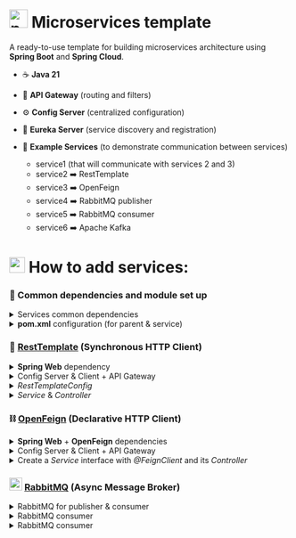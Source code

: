 # <img src="https://github.com/user-attachments/assets/5852398b-203f-49c8-ac2f-05434ded8015" alt="package gif" width="33" /> Microservices template

A ready-to-use template for building microservices architecture using **Spring Boot** and **Spring Cloud**.

- ☕ **Java 21**
- 🔀 **API Gateway** (routing and filters)
- ⚙️ **Config Server** (centralized configuration)
- 🧭 **Eureka Server** (service discovery and registration)
- 🧩 **Example Services** (to demonstrate communication between services)
  
  - service1 (that will communicate with services 2 and 3)
  - service2 ➡️ RestTemplate
  - service3 ➡️ OpenFeign
  - service4 ➡️ RabbitMQ publisher
  - service5 ➡️ RabbitMQ consumer
  - service6 ➡️ Apache Kafka

<h1>
  <img src="https://github.com/user-attachments/assets/c70a8e01-430c-41a7-817b-570ea0e12c0e" alt="plus gif" width="28" /> How to add services:
</h1>

### 🔧 Common dependencies and module set up

<details>
  <summary> Services common dependencies </summary>
  <br>

  1. Add *Eureka Discovery Client* and *Config Client* to new service dependencies on [Spring Initializr](https://start.spring.io/)

```xml
<!-- Eureka Discovery Client -->
<dependency>
  <groupId>org.springframework.cloud</groupId>
  <artifactId>spring-cloud-starter-config</artifactId>
</dependency>
<!-- Config Client -->
<dependency>
  <groupId>org.springframework.cloud</groupId>
  <artifactId>spring-cloud-starter-netflix-eureka-client</artifactId>
</dependency>
```
</details>

<details>
  <summary> <strong>pom.xml</strong> configuration (for parent & service) </summary>
  <br>
  
  2. Set the `<parent>` in your new service's `pom.xml`

```xml
<parent>
  <groupId>com.microservice</groupId>
  <artifactId>parent</artifactId>
  <version>0.0.1-SNAPSHOT</version>
</parent>
```

  3. Add the new service as a `<module>` in the root `pom.xml`
	
```xml
<modules>
  <module>eureka</module>
  <module>config-server</module>
  <module>gateway</module>
  <module>service1</module>
		
  <module>serviceN</module> <!-- 👈 Nº microservice -->
</modules>
```

</details>

### 🔗 [RestTemplate](https://www.geeksforgeeks.org/spring-boot-rest-template/) (Synchronous HTTP Client)

<details>
  <summary> <b>Spring Web</b> dependency</summary>
  <br>

```xml
<dependency>
  <groupId>org.springframework.boot</groupId>
  <artifactId>spring-boot-starter-web</artifactId>
</dependency>
```
  
</details>

<details>
  <summary>Config Server & Client + API Gateway</summary>
  <br>
  
  1. Convert `application.properties` to `application.yml` and import the _Config Server_ (spring.application.name must match the config file name you'll create in the next step)
  
```yaml
spring:
  application:
    name: service2

  config:
    import: "optional:configserver:http://localhost:8888"
```

  2. Create a config file `service2.yml` for the service in the Config Server (`config-server/src/main/resources/config/`)
    
```yaml
server:
  port: 8082

spring:
  application:
    name: service2
```

  3. Add the service2 routes in `gateway.yml`

```yaml
server:
  port: 8080

spring:
  application:
    name: gateway
  cloud:
    gateway:
      routes:
        - id: service1
          uri: http://localhost:8081
          predicates:
            - Path=/api/service1/**

        # 👇 2º microservice
        - id: service2
          uri: http://localhost:8082
          predicates:
            - Path=/api/service2/**
```

</details>


<details>
  <summary> <em>RestTemplateConfig</em> </summary>
  <br>

  4. Add a `@Bean` for *RestTemplate*:

```java
@Configuration
public class RestTemplateConfig {

    @Bean
    public RestTemplate restTemplate() {
        return new RestTemplate();
    }
}

```
</details>
  
<details>
  <summary><em>Service</em> & <em>Controller</em></summary>
  <br>
  
  5. Service2

```java
@Service
public class Service2 {

    @Autowired
    private RestTemplate restTemplate;

    public String callService1() {
        return restTemplate.getForObject("http://localhost:8081/api/service1/hello", String.class);
    }
}
```
  
  6. Controller2

```java
@RestController
@RequestMapping("/api/service2")
public class Controller2 {

    @Autowired
    private Service2 service2;

    @GetMapping("/hello")
    public String sayHello() {
        return "Hello from service 2";
    }

    @GetMapping("/call-service1")
    public String callService1() {
        return service2.callService1();
    }
}
```

</details>

### ⛓️ [OpenFeign](https://medium.com/javarevisited/spring-boot-microservices-openfeign-example-with-e-commerce-574d1ef54443) (Declarative HTTP Client)

<details>
  <summary> <b>Spring Web</b> + <b>OpenFeign</b> dependencies</summary>
  <br>

```xml
<dependency>
  <groupId>org.springframework.boot</groupId>
  <artifactId>spring-boot-starter-web</artifactId>
</dependency>
<dependency>
  <groupId>org.springframework.cloud</groupId>
  <artifactId>spring-cloud-starter-openfeign</artifactId>
</dependency>
```
  
</details>

<details>
  <summary>Config Server & Client + API Gateway</summary>
  <br>
  
  1. Convert `application.properties` to `application.yml` and import the _Config Server_ (spring.application.name must match the config file name you'll create in the next step)
  
  ```yaml
  spring:
    application:
      name: service3
    
    config:
      import: "optional:configserver:http://localhost:8888"
  ```

  2. Create a config file `service3.yml` for the service in the Config Server (`config-server/src/main/resources/config/`)
    
  ```yaml
  server:
    port: 8083
    
  spring:
    application:
      name: service3

  service1:
    url: http://localhost:8081
  ```

  3. Add the service3 routes in `gateway.yml`

  ```yaml
  server:
    port: 8080

  spring:
    application:
      name: gateway
    cloud:
      gateway:
        routes:
          - id: service1
            uri: http://localhost:8081
            predicates:
              - Path=/api/service1/**
          # 👇 3º microservice
          - id: service3
            uri: http://localhost:8083
            predicates:
              - Path=/api/service3/**
  ```

</details>

<details>
  <summary> Create a <em>Service</em> interface with <em>@FeignClient</em> and its <em>Controller</em></summary>
  <br>

  4. Add `@EnableFeignClients` in the application:

```java
@SpringBootApplication
@EnableFeignClients
public class Service3Application {

	public static void main(String[] args) { SpringApplication.run(Service3Application.class, args); }

}
```

  5. Service3

```java
@FeignClient(name = "service-1", url = "${service1.url}")
public interface Service3 {

    @GetMapping("/api/service1/hello")
    String callService1();
}
```
     
  6. Controller3

```java
@RestController
@RequestMapping("/api/service3")
public class Controller3 {

    @Autowired
    private Service3 service3;

    @GetMapping("/hello")
    public String sayHello() {
        return "Hello from service 3";
    }

    @GetMapping("/call-service1")
    public String callService1() {
        return service3.callService1();
    }
}    
```

</details>

### <img src="https://github.com/user-attachments/assets/cfb7d2a9-88a4-4e84-9fb8-ee27a0ce1861" alt="rabbitmq gif" width="23" /> [RabbitMQ](https://rameshfadatare.medium.com/spring-boot-microservices-with-rabbitmq-example-92a38cbe08fc) (Async Message Broker)

<details>
  <summary> RabbitMQ for publisher & consumer </summary>
  <br>

  1. Add *RabbitMQ* to new services dependencies

```xml
<!-- Spring for RabbitMQ -->
<dependency>
  <groupId>org.springframework.boot</groupId>
  <artifactId>spring-boot-starter-amqp</artifactId>
</dependency>
```

  2. Create `service4.yml` and `service5.yml` files in Config Server (`config-server/src/main/resources/config/`)

```yaml
server:
  port: 8084 # or 8085

spring:
  application:
    name: service4 # or service5
  rabbitmq:
    port: '5672'
    host: localhost
    username: admin
    password: password
```

</details>

<details>
  <summary> RabbitMQ consumer </summary>
  <br>

  1. Create a *MessageProducer* class that uses RabbitTemplate to send messages to a RabbitMQ queue

```java
@Service
public class MessageProducer {

    private final RabbitTemplate rabbitTemplate;

    public MessageProducer(RabbitTemplate rabbitTemplate) {
        this.rabbitTemplate = rabbitTemplate;
    }

    public void sendMessage(String message) {
        rabbitTemplate.convertAndSend(RabbitMQConfig.QUEUE_NAME, message);
    }
}
```

  2.  Allow clients to send a message to a RabbitMQ queue via an HTTP GET request to `/api/service4/send?message=...`

```java
@RestController
@RequestMapping("/api/service4")
public class MessageController {

    private final MessageProducer messageProducer;

    public MessageController(MessageProducer messageProducer) {
        this.messageProducer = messageProducer;
    }

    @GetMapping("/send")
    public String sendMessage(@RequestParam String message) {
        messageProducer.sendMessage(message);
        return "Message sent: " + message;
    }
}
```

</details>

<details>
  <summary> RabbitMQ consumer </summary>
  <br>

  1. Create a *RabbitConfig* class to set the `@RabbitListener`

```java
@Configuration
public class RabbitMQConfig {

    public static final String QUEUE_NAME = "myQueue";

    @Bean
    public Queue exampleQueue() {
        return new Queue(QUEUE_NAME, false);
    }

    @RabbitListener(queues = QUEUE_NAME)
    public void listen(String message) {
        System.out.println("Received message: " + message);
    }
}
```

</details>
